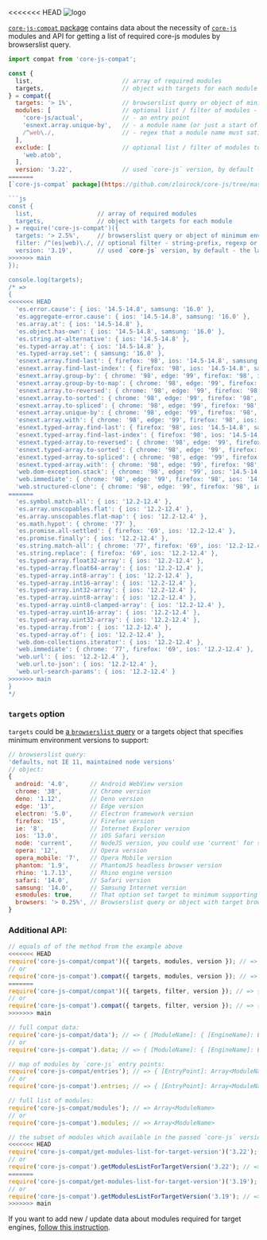 <<<<<<< HEAD
![logo](https://user-images.githubusercontent.com/2213682/146607186-8e13ddef-26a4-4ebf-befd-5aac9d77c090.png)

[`core-js-compat` package](https://github.com/zloirock/core-js/tree/master/packages/core-js-compat) contains data about the necessity of [`core-js`](https://github.com/zloirock/core-js) modules and API for getting a list of required core-js modules by browserslist query.

```js
import compat from 'core-js-compat';

const {
  list,                         // array of required modules
  targets,                      // object with targets for each module
} = compat({
  targets: '> 1%',              // browserslist query or object of minimum environment versions to support, see below
  modules: [                    // optional list / filter of modules - regex, sting or an array of them:
    'core-js/actual',           // - an entry point
    'esnext.array.unique-by',   // - a module name (or just a start of a module name)
    /^web\./,                   // - regex that a module name must satisfy
  ],
  exclude: [                    // optional list / filter of modules to exclude, the signature is similar to `modules` option
    'web.atob',
  ],
  version: '3.22',              // used `core-js` version, by default - the latest
=======
[`core-js-compat` package](https://github.com/zloirock/core-js/tree/master/packages/core-js-compat) contains data about the necessity of [`core-js`](https://github.com/zloirock/core-js) modules and API for getting a list of required core-js modules by browserslist query.

```js
const {
  list,                  // array of required modules
  targets,               // object with targets for each module
} = require('core-js-compat')({
  targets: '> 2.5%',     // browserslist query or object of minimum environment versions to support
  filter: /^(es|web)\./, // optional filter - string-prefix, regexp or list of modules
  version: '3.19',       // used `core-js` version, by default - the latest
>>>>>>> main
});

console.log(targets);
/* =>
{
<<<<<<< HEAD
  'es.error.cause': { ios: '14.5-14.8', samsung: '16.0' },
  'es.aggregate-error.cause': { ios: '14.5-14.8', samsung: '16.0' },
  'es.array.at': { ios: '14.5-14.8' },
  'es.object.has-own': { ios: '14.5-14.8', samsung: '16.0' },
  'es.string.at-alternative': { ios: '14.5-14.8' },
  'es.typed-array.at': { ios: '14.5-14.8' },
  'es.typed-array.set': { samsung: '16.0' },
  'esnext.array.find-last': { firefox: '98', ios: '14.5-14.8', samsung: '16.0' },
  'esnext.array.find-last-index': { firefox: '98', ios: '14.5-14.8', samsung: '16.0' },
  'esnext.array.group-by': { chrome: '98', edge: '99', firefox: '98', ios: '14.5-14.8', samsung: '16.0' },
  'esnext.array.group-by-to-map': { chrome: '98', edge: '99', firefox: '98', ios: '14.5-14.8', samsung: '16.0' },
  'esnext.array.to-reversed': { chrome: '98', edge: '99', firefox: '98', ios: '14.5-14.8', samsung: '16.0' },
  'esnext.array.to-sorted': { chrome: '98', edge: '99', firefox: '98', ios: '14.5-14.8', samsung: '16.0' },
  'esnext.array.to-spliced': { chrome: '98', edge: '99', firefox: '98', ios: '14.5-14.8', samsung: '16.0' },
  'esnext.array.unique-by': { chrome: '98', edge: '99', firefox: '98', ios: '14.5-14.8', samsung: '16.0' },
  'esnext.array.with': { chrome: '98', edge: '99', firefox: '98', ios: '14.5-14.8', samsung: '16.0' },
  'esnext.typed-array.find-last': { firefox: '98', ios: '14.5-14.8', samsung: '16.0' },
  'esnext.typed-array.find-last-index': { firefox: '98', ios: '14.5-14.8', samsung: '16.0' },
  'esnext.typed-array.to-reversed': { chrome: '98', edge: '99', firefox: '98', ios: '14.5-14.8', samsung: '16.0' },
  'esnext.typed-array.to-sorted': { chrome: '98', edge: '99', firefox: '98', ios: '14.5-14.8', samsung: '16.0' },
  'esnext.typed-array.to-spliced': { chrome: '98', edge: '99', firefox: '98', ios: '14.5-14.8', samsung: '16.0' },
  'esnext.typed-array.with': { chrome: '98', edge: '99', firefox: '98', ios: '14.5-14.8', samsung: '16.0' },
  'web.dom-exception.stack': { chrome: '98', edge: '99', ios: '14.5-14.8', samsung: '16.0' },
  'web.immediate': { chrome: '98', edge: '99', firefox: '98', ios: '14.5-14.8', samsung: '16.0' },
  'web.structured-clone': { chrome: '98', edge: '99', firefox: '98', ios: '14.5-14.8', samsung: '16.0' }
=======
  'es.symbol.match-all': { ios: '12.2-12.4' },
  'es.array.unscopables.flat': { ios: '12.2-12.4' },
  'es.array.unscopables.flat-map': { ios: '12.2-12.4' },
  'es.math.hypot': { chrome: '77' },
  'es.promise.all-settled': { firefox: '69', ios: '12.2-12.4' },
  'es.promise.finally': { ios: '12.2-12.4' },
  'es.string.match-all': { chrome: '77', firefox: '69', ios: '12.2-12.4' },
  'es.string.replace': { firefox: '69', ios: '12.2-12.4' },
  'es.typed-array.float32-array': { ios: '12.2-12.4' },
  'es.typed-array.float64-array': { ios: '12.2-12.4' },
  'es.typed-array.int8-array': { ios: '12.2-12.4' },
  'es.typed-array.int16-array': { ios: '12.2-12.4' },
  'es.typed-array.int32-array': { ios: '12.2-12.4' },
  'es.typed-array.uint8-array': { ios: '12.2-12.4' },
  'es.typed-array.uint8-clamped-array': { ios: '12.2-12.4' },
  'es.typed-array.uint16-array': { ios: '12.2-12.4' },
  'es.typed-array.uint32-array': { ios: '12.2-12.4' },
  'es.typed-array.from': { ios: '12.2-12.4' },
  'es.typed-array.of': { ios: '12.2-12.4' },
  'web.dom-collections.iterator': { ios: '12.2-12.4' },
  'web.immediate': { chrome: '77', firefox: '69', ios: '12.2-12.4' },
  'web.url': { ios: '12.2-12.4' },
  'web.url.to-json': { ios: '12.2-12.4' },
  'web.url-search-params': { ios: '12.2-12.4' }
>>>>>>> main
}
*/
```

### `targets` option
`targets` could be [a `browserslist` query](https://github.com/browserslist/browserslist) or a targets object that specifies minimum environment versions to support:
```js
// browserslist query:
'defaults, not IE 11, maintained node versions'
// object:
{
  android: '4.0',      // Android WebView version
  chrome: '38',        // Chrome version
  deno: '1.12',        // Deno version
  edge: '13',          // Edge version
  electron: '5.0',     // Electron framework version
  firefox: '15',       // Firefox version
  ie: '8',             // Internet Explorer version
  ios: '13.0',         // iOS Safari version
  node: 'current',     // NodeJS version, you could use 'current' for set it to currently used
  opera: '12',         // Opera version
  opera_mobile: '7',   // Opera Mobile version
  phantom: '1.9',      // PhantomJS headless browser version
  rhino: '1.7.13',     // Rhino engine version
  safari: '14.0',      // Safari version
  samsung: '14.0',     // Samsung Internet version
  esmodules: true,     // That option set target to minimum supporting ES Modules versions of all browsers
  browsers: '> 0.25%', // Browserslist query or object with target browsers
}
```

### Additional API:

```js
// equals of of the method from the example above
<<<<<<< HEAD
require('core-js-compat/compat')({ targets, modules, version }); // => { list: Array<ModuleName>, targets: { [ModuleName]: { [EngineName]: EngineVersion } } }
// or
require('core-js-compat').compat({ targets, modules, version }); // => { list: Array<ModuleName>, targets: { [ModuleName]: { [EngineName]: EngineVersion } } }
=======
require('core-js-compat/compat')({ targets, filter, version }); // => { list: Array<ModuleName>, targets: { [ModuleName]: { [EngineName]: EngineVersion } } }
// or
require('core-js-compat').compat({ targets, filter, version }); // => { list: Array<ModuleName>, targets: { [ModuleName]: { [EngineName]: EngineVersion } } }
>>>>>>> main

// full compat data:
require('core-js-compat/data'); // => { [ModuleName]: { [EngineName]: EngineVersion } }
// or
require('core-js-compat').data; // => { [ModuleName]: { [EngineName]: EngineVersion } }

// map of modules by `core-js` entry points:
require('core-js-compat/entries'); // => { [EntryPoint]: Array<ModuleName> }
// or
require('core-js-compat').entries; // => { [EntryPoint]: Array<ModuleName> }

// full list of modules:
require('core-js-compat/modules'); // => Array<ModuleName>
// or
require('core-js-compat').modules; // => Array<ModuleName>

// the subset of modules which available in the passed `core-js` version:
<<<<<<< HEAD
require('core-js-compat/get-modules-list-for-target-version')('3.22'); // => Array<ModuleName>
// or
require('core-js-compat').getModulesListForTargetVersion('3.22'); // => Array<ModuleName>
=======
require('core-js-compat/get-modules-list-for-target-version')('3.19'); // => Array<ModuleName>
// or
require('core-js-compat').getModulesListForTargetVersion('3.19'); // => Array<ModuleName>
>>>>>>> main
```

If you want to add new / update data about modules required for target engines, [follow this instruction](https://github.com/zloirock/core-js/blob/master/CONTRIBUTING.md#updating-core-js-compat-data).
